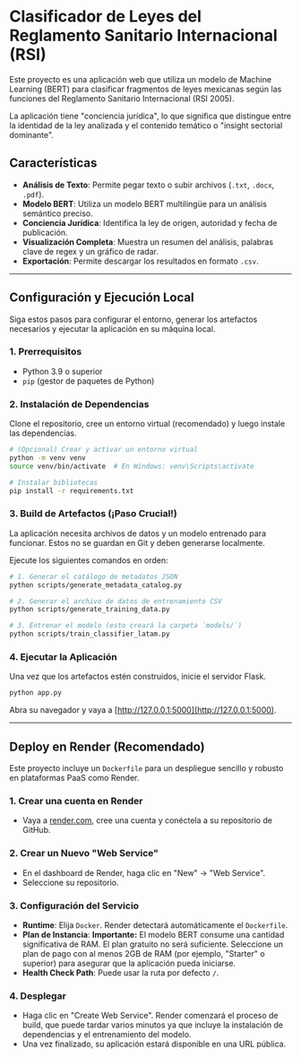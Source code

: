 # Clasificador de Leyes del Reglamento Sanitario Internacional (RSI)

Este proyecto es una aplicación web que utiliza un modelo de Machine Learning (BERT) para clasificar fragmentos de leyes mexicanas según las funciones del Reglamento Sanitario Internacional (RSI 2005).

La aplicación tiene "conciencia jurídica", lo que significa que distingue entre la identidad de la ley analizada y el contenido temático o "insight sectorial dominante".

## Características

-   **Análisis de Texto**: Permite pegar texto o subir archivos (`.txt`, `.docx`, `.pdf`).
-   **Modelo BERT**: Utiliza un modelo BERT multilingüe para un análisis semántico preciso.
-   **Conciencia Jurídica**: Identifica la ley de origen, autoridad y fecha de publicación.
-   **Visualización Completa**: Muestra un resumen del análisis, palabras clave de regex y un gráfico de radar.
-   **Exportación**: Permite descargar los resultados en formato `.csv`.

---

## Configuración y Ejecución Local

Siga estos pasos para configurar el entorno, generar los artefactos necesarios y ejecutar la aplicación en su máquina local.

### 1. Prerrequisitos

-   Python 3.9 o superior
-   `pip` (gestor de paquetes de Python)

### 2. Instalación de Dependencias

Clone el repositorio, cree un entorno virtual (recomendado) y luego instale las dependencias.
```bash
# (Opcional) Crear y activar un entorno virtual
python -m venv venv
source venv/bin/activate  # En Windows: venv\Scripts\activate

# Instalar bibliotecas
pip install -r requirements.txt
```

### 3. Build de Artefactos (¡Paso Crucial!)

La aplicación necesita archivos de datos y un modelo entrenado para funcionar. Estos no se guardan en Git y deben generarse localmente.

Ejecute los siguientes comandos en orden:
```bash
# 1. Generar el catálogo de metadatos JSON
python scripts/generate_metadata_catalog.py

# 2. Generar el archivo de datos de entrenamiento CSV
python scripts/generate_training_data.py

# 3. Entrenar el modelo (esto creará la carpeta `models/`)
python scripts/train_classifier_latam.py
```

### 4. Ejecutar la Aplicación

Una vez que los artefactos estén construidos, inicie el servidor Flask.
```bash
python app.py
```

Abra su navegador y vaya a [http://127.0.0.1:5000](http://127.0.0.1:5000).

---

## Deploy en Render (Recomendado)

Este proyecto incluye un `Dockerfile` para un despliegue sencillo y robusto en plataformas PaaS como Render.

### 1. Crear una cuenta en Render

-   Vaya a [render.com](https://render.com/), cree una cuenta y conéctela a su repositorio de GitHub.

### 2. Crear un Nuevo "Web Service"

-   En el dashboard de Render, haga clic en "New" -> "Web Service".
-   Seleccione su repositorio.

### 3. Configuración del Servicio

-   **Runtime**: Elija `Docker`. Render detectará automáticamente el `Dockerfile`.
-   **Plan de Instancia**: **Importante:** El modelo BERT consume una cantidad significativa de RAM. El plan gratuito no será suficiente. Seleccione un plan de pago con al menos 2GB de RAM (por ejemplo, "Starter" o superior) para asegurar que la aplicación pueda iniciarse.
-   **Health Check Path**: Puede usar la ruta por defecto `/`.

### 4. Desplegar

-   Haga clic en "Create Web Service". Render comenzará el proceso de build, que puede tardar varios minutos ya que incluye la instalación de dependencias y el entrenamiento del modelo.
-   Una vez finalizado, su aplicación estará disponible en una URL pública.
